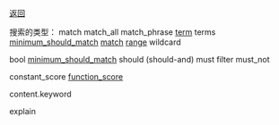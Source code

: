 [返回](/elasticsearch/doc/zhishi-tupu/index)

搜索的类型： 
match  match_all match_phrase 
[term](https://www.elastic.co/guide/en/elasticsearch/reference/6.0/query-dsl-term-query.html)
terms [minimum_should_match](minimum_should_match)
[match]()
[range](https://www.elastic.co/guide/en/elasticsearch/reference/6.0/query-dsl-range-query.html)
wildcard

bool [minimum_should_match](minimum_should_match)
should (should-and) must filter must_not

constant_score [function_score](function-score)

content.keyword

explain